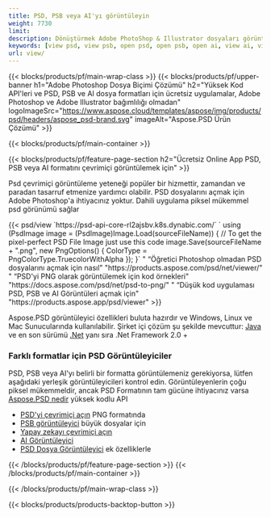 ```yaml
---
title: PSD, PSB veya AI'yı görüntüleyin
weight: 7730
limit: 
description: Dönüştürmek Adobe PhotoShop & Illustrator dosyaları görüntüleri ve diğer formatlar
keywords: [view psd, view psb, open psd, open psb, open ai, view ai, view image, open photoshop file, open illustrator file]
url: view/
---
```


{{< blocks/products/pf/main-wrap-class >}}
{{< blocks/products/pf/upper-banner h1="Adobe Photoshop Dosya Biçimi Çözümü" h2="Yüksek Kod API'leri ve PSD, PSB ve AI dosya formatları için ücretsiz uygulamalar, Adobe Photoshop ve Adobe Illustrator bağımlılığı olmadan" logoImageSrc="https://www.aspose.cloud/templates/aspose/img/products/psd/headers/aspose_psd-brand.svg" imageAlt="Aspose.PSD Ürün Çözümü" >}}

{{< blocks/products/pf/main-container >}}

{{< blocks/products/pf/feature-page-section h2="Ücretsiz Online App PSD, PSB veya AI formatını çevrimiçi görüntülemek için" >}}
<p>Psd çevrimiçi görüntüleme yeteneği popüler bir hizmettir, zamandan ve paradan tasarruf etmenize yardımcı olabilir. PSD dosyalarını açmak için Adobe Photoshop'a ihtiyacınız yoktur. Dahili uygulama piksel mükemmel psd görünümü sağlar</p>
{{< psd/view `https://psd-api-core-rl2ajsbv.k8s.dynabic.com/` 
`    using (PsdImage image = (PsdImage)Image.Load(sourceFileName))
    {
        // To get the pixel-perfect PSD File Image just use this code
        image.Save(sourceFileName + ".png",  new PngOptions() {  ColorType = PngColorType.TruecolorWithAlpha });
    }` "
“Öğretici Photoshop olmadan PSD dosyalarını açmak için nasıl" "https://products.aspose.com/psd/net/viewer/" "
“PSD'yi PNG olarak görüntülemek için kod örnekleri"  "https://docs.aspose.com/psd/net/psd-to-png/" "
“Düşük kod uygulaması PSD, PSB ve AI Görüntüleri açmak için" "https://products.aspose.app/psd/viewer" >}}
<p>Aspose.PSD görüntüleyici özellikleri buluta hazırdır ve Windows, Linux ve Mac Sunucularında kullanılabilir. Şirket içi çözüm şu şekilde mevcuttur: <a href="https://products.aspose.com/psd/java/">Java</a> ve en son sürümü <a href="https://products.aspose.com/psd/net/">.Net</a> yanı sıra .Net Framework 2.0 +</p>

<h3 class="headingpdleft">Farklı formatlar için PSD Görüntüleyiciler</h3>
<p>PSD, PSB veya AI'yı belirli bir formatta görüntülemeniz gerekiyorsa, lütfen aşağıdaki yerleşik görüntüleyicileri kontrol edin. Görüntüleyenlerin çoğu piksel mükemmeldir, ancak PSD Formatının tam gücüne ihtiyacınız varsa <a href="/psd/">Aspose.PSD nedir</a> yüksek kodlu API</p>
<ul>
<li><a href="open-psd-online">PSD'yi çevrimiçi açın</a> PNG formatında</li>
<li><a href="psb">PSB görüntüleyici</a> büyük dosyalar için</li>
<li><a href="open-ai-online">Yapay zekayı çevrimiçi açın</a></li>
<li><a href="ai">AI Görüntüleyici</a></li>
<li><a href="/psd/view/psd-file-viewer">PSD Dosya Görüntüleyici</a> ek özelliklerle</li>
</ul>

{{< /blocks/products/pf/feature-page-section >}}
{{< /blocks/products/pf/main-container >}}


{{< /blocks/products/pf/main-wrap-class >}}

{{< blocks/products/products-backtop-button >}}
